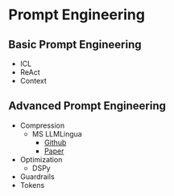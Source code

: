 # Prompt Engineering

## Basic Prompt Engineering

* ICL
* ReAct
* Context

## Advanced Prompt Engineering

* Compression
  * MS LLMLingua
    * [Github](https://github.com/microsoft/LLMLingua)
    * [Paper](https://arxiv.org/pdf/2403.12968)
* Optimization
  * DSPy
* Guardrails
* Tokens